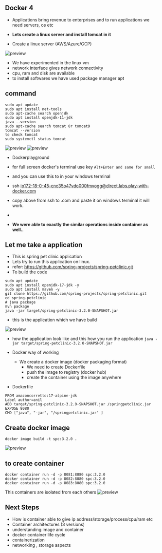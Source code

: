 ## Docker 4

* Applications bring revenue to enterprises and to run applications we need servers, os etc

* __Lets create a linux server and install tomcat in it__

* Create a linux server (AWS/Azure/GCP)

![preview](images/26.png)

* We have experimented in the linux vm
* network interface gives network connectivity
* cpu, ram and disk are available
* to install softwares we have used package manager apt

## command

```
sudo apt update
sudo apt install net-tools 
sudo apt-cache search openjdk
sudo apt install openjdk-11-jdk 
java --version
sudo apt-cache search tomcat 0r tomcat9
tomcat --version
to check tomcat 
sudo systemctl status tomcat 

``` 
![preview](images/28.png)
![preview](images/29.png)

* Dockerplayground 
* for full screen docker's terminal use key `Alt+Enter and same for small`
* and you can use this to in your windows terminal 
* ssh ip172-18-0-45-cnc35o47vdo000fmvogg@direct.labs.play-with-docker.com
* copy above  from ssh to .com and paste it on windows terminal it will work.
* 

* __We were able to exactly the similar operations inside container as well.__.

## Let me take a application

* This is spring pet clinic application
* Lets try to run this application on linux. 
* refer: https://github.com/spring-projects/spring-petclinic.git
* To build the code

```
sudo apt update
sudo apt install openjdk-17-jdk -y
sudo apt install maven -y 
git clone https://github.com/spring-projects/spring-petclinic.git
cd spring-petclinic
# java package 
mvn package 
java -jar target/spring-petclinic-3.2.0-SNAPSHOT.jar

```

* this is the application which we have build 

![preview](images/31.png)

* how the application look like and this how you run the application `java -jar target/spring-petclinic-3.2.0-SNAPSHOT.jar`

* Docker way of working
    * We create a docker image (docker packaging format)
        * We need to create Dockerfile
        * push the image to registry (docker hub)
        * create the container using the image anywhere

* Dockerfile

```
FROM amazoncorretto:17-alpine-jdk
Label author=anil
ADD target/spring-petclinic-3.2.0-SNAPSHOT.jar /springpetclinic.jar
EXPOSE 8080
CMD ["java", "-jar", "/springpetclinic.jar" ]

```   

## Create docker image

`docker image build -t spc:3.2.0 .`

![preview](images/33.png)

## to create container

```
docker container run -d -p 8081:8080 spc:3.2.0
docker container run -d -p 8082:8080 spc:3.2.0
docker container run -d -p 8083:8080 spc:3.2.0

```
This containers are isolated from each others
![preview](images/32.png)

## Next Steps

* How is container able to give ip address/storage/process/cpu/ram etc
* Container architectures (3 versions)
* understanding image and container
* docker container life cycle
* containerization
* networking , storage aspects
  

##



